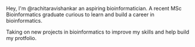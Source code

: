 Hey, I'm @rachitaravishankar an aspiring bioinformatician. A recent MSc Bioinformatics graduate curious to learn and build a career in bioinformatics. 

Taking on new projects in bioinformatics to improve my skills and help build my protfolio. 
